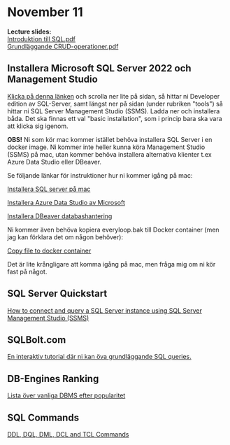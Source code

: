 # November 11

**Lecture slides:**  
[Introduktion till SQL.pdf](https://github.com/everyloop/NET24-Databases/blob/master/Resources/Introduktion%20till%20SQL.pdf)  
[Grundläggande CRUD-operationer.pdf](https://github.com/everyloop/NET24-Databases/blob/master/Resources/Grundl%C3%A4ggande%20CRUD-operationer.pdf)

## Installera Microsoft SQL Server 2022 och Management Studio

[Klicka på denna länken](https://www.microsoft.com/en-us/sql-server/sql-server-downloads) och scrolla ner lite på sidan, så hittar ni Developer edition av SQL-Server, samt längst ner på sidan (under rubriken "tools") så hittar ni SQL Server Management Studio (SSMS). Ladda ner och installera båda. Det ska finnas ett val "basic installation", som i princip bara ska vara att klicka sig igenom.

**OBS!** Ni som kör mac kommer istället behöva installera SQL Server i en docker image. Ni kommer inte heller kunna köra Management Studio (SSMS) på mac, utan kommer behöva installera alternativa klienter t.ex Azure Data Studio eller DBeaver.


Se följande länkar för instruktioner hur ni kommer igång på mac:

[Installera SQL server på mac](https://database.guide/how-to-install-sql-server-on-a-mac/)

[Installera Azure Data Studio av Microsoft](https://database.guide/how-to-install-azure-data-studio-on-a-mac/)

[Installera DBeaver databashantering](https://dbeaver.io)

Ni kommer även behöva kopiera everyloop.bak till Docker container (men jag kan förklara det om någon behöver):

[Copy file to docker container](https://www.quackit.com/sql_server/mac/how_to_copy_a_file_from_the_host_to_a_docker_container.cfm) 

Det är lite krångligare att komma igång på mac, men fråga mig om ni kör fast på något.

## SQL Server Quickstart
[How to connect and query a SQL Server instance using SQL Server Management Studio (SSMS)](https://learn.microsoft.com/en-us/sql/ssms/quickstarts/ssms-connect-query-sql-server?view=sql-server-ver16)

## SQLBolt.com
[En interaktiv tutorial där ni kan öva grundläggande SQL queries.](https://sqlbolt.com/)

## DB-Engines Ranking
[Lista över vanliga DBMS efter popularitet](https://db-engines.com/en/ranking)

## SQL Commands
[DDL, DQL, DML, DCL and TCL Commands](https://www.geeksforgeeks.org/sql-ddl-dql-dml-dcl-tcl-commands/)
